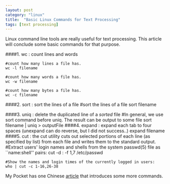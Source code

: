 ```yaml
---
layout: post
category: "linux"
title:  "Basic Linux Commands for Text Processing"
tags: [text processing]
---
```


Linux command line tools are really useful for text processing. This article will conclude some basic commands for that purpose.

####1. wc : count lines and words

	#count how many lines a file has.
	wc -l filename
	
	#count how many words a file has.
	wc -w filename
	
	#count how many bytes a file has.
	wc -c filename
	
####2. sort : sort the lines of a file
	#sort the lines of a file
	sort filename
	
####3. uniq : delete the duplicated line of a *sorted* file
	#In general, we use sort command before uniq. The result can be output to some file
	sort filename | uniq > outputFile
####4. expand : expand each tab to four spaces (unexpand can do reverse, but I did not success..)
	expand filename
####5. cut : the cut utility cuts out selected portions of each line (as specified by list) from each file and writes them to the standard output.
	#Extract users' login names and shells from the system passwd(5) file as ``name:shell'' pairs:
    cut -d : -f 1,7 /etc/passwd
    
    #Show the names and login times of the currently logged in users:
    who | cut -c 1-16,26-38


My Pocket has one Chinese [article](http://getpocket.com/a/read/158283999) that introduces some more commands.